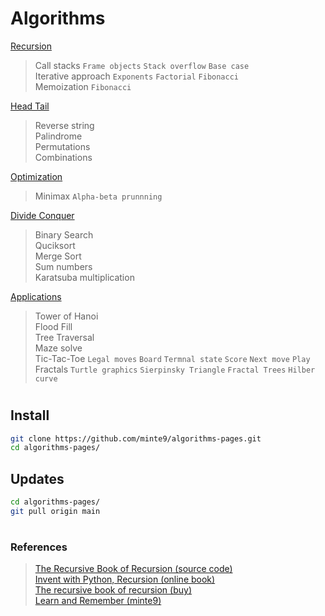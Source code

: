 # Algorithms

[Recursion](./main/recursion/)  
> Call stacks `Frame objects` `Stack overflow` `Base case`    
> Iterative approach `Exponents` `Factorial` `Fibonacci`     
> Memoization `Fibonacci`

[Head Tail](./main/head-tail/)  
> Reverse string  
> Palindrome  
> Permutations  
> Combinations  
    
[Optimization](./main/optimization/minimax)  
> Minimax   `Alpha-beta prunnning`

[Divide Conquer](./main/divide-conquer/)   
> Binary Search  
> Quciksort  
> Merge Sort  
> Sum numbers  
> Karatsuba multiplication  

[Applications](./main/applications/)  
> Tower of Hanoi  
> Flood Fill  
> Tree Traversal  
> Maze solve  
> Tic-Tac-Toe  `Legal moves` `Board` `Termnal state` `Score` `Next move` `Play`  
> Fractals  `Turtle graphics` `Sierpinsky Triangle` `Fractal Trees` `Hilber curve`
</pre>

#

## Install

~~~sh
git clone https://github.com/minte9/algorithms-pages.git
cd algorithms-pages/
~~~

## Updates

~~~sh
cd algorithms-pages/
git pull origin main
~~~

#

### References
> [The Recursive Book of Recursion (source code)](https://github.com/asweigart/the-recursive-book-of-recursion)  
[Invent with Python, Recursion (online book)](https://inventwithpython.com/recursion/)  
[The recursive book of recursion (buy)](https://www.amazon.com/gp/product/B09BKL34VL)  
[Learn and Remember (minte9)](https://www.minte9.com)